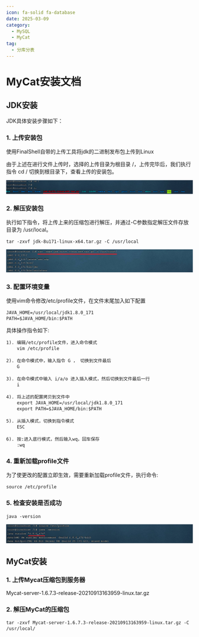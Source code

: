 ```yaml
---
icon: fa-solid fa-database
date: 2025-03-09
category:
  - MySQL
  - MyCat
tag:
  - 分库分表
---
```

# MyCat安装文档
## JDK安装

JDK具体安装步骤如下： 

### 1. 上传安装包

使用FinalShell自带的上传工具将jdk的二进制发布包上传到Linux 

由于上述在进行文件上传时，选择的上传目录为根目录 /，上传完毕后，我们执行指令 cd / 切换到根目录下，查看上传的安装包。

![image-20210814180702071](assets/image-20210814180702071.png) 
<!-- more -->

### 2. 解压安装包

执行如下指令，将上传上来的压缩包进行解压，并通过-C参数指定解压文件存放目录为 /usr/local。

```
tar -zxvf jdk-8u171-linux-x64.tar.gz -C /usr/local
```

![image-20210814181014481](assets/image-20210814181014481.png) 





### 3. 配置环境变量

使用vim命令修改/etc/profile文件，在文件末尾加入如下配置

```
JAVA_HOME=/usr/local/jdk1.8.0_171
PATH=$JAVA_HOME/bin:$PATH
```

具体操作指令如下: 

```
1). 编辑/etc/profile文件，进入命令模式
	vim /etc/profile

2). 在命令模式中，输入指令 G ， 切换到文件最后
	G

3). 在命令模式中输入 i/a/o 进入插入模式，然后切换到文件最后一行
	i

4). 将上述的配置拷贝到文件中
	export JAVA_HOME=/usr/local/jdk1.8.0_171
	export PATH=$JAVA_HOME/bin:$PATH
	
5). 从插入模式，切换到指令模式
	ESC
	
6). 按:进入底行模式，然后输入wq，回车保存
	:wq
```







### 4. 重新加载profile文件

为了使更改的配置立即生效，需要重新加载profile文件，执行命令:

```
source /etc/profile
```





### 5. 检查安装是否成功

```
java -version
```

![image-20210814182327675](assets/image-20210814182327675.png) 

























## MyCat安装

### 1. 上传Mycat压缩包到服务器

Mycat-server-1.6.7.3-release-20210913163959-linux.tar.gz 



### 2. 解压MyCat的压缩包

```
tar -zxvf Mycat-server-1.6.7.3-release-20210913163959-linux.tar.gz -C /usr/local/
```














